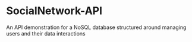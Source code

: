 # SocialNetwork-API
An API demonstration for a NoSQL database structured around managing users and their data interactions
